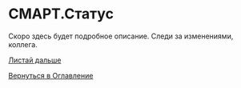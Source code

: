 # СМАРТ.Статус

Скоро здесь будет подробное описание. Следи за изменениями, коллега.

[Листай дальше](100-smart-real-cases-1.md)

[Вернуться в Оглавление](Readme.md)